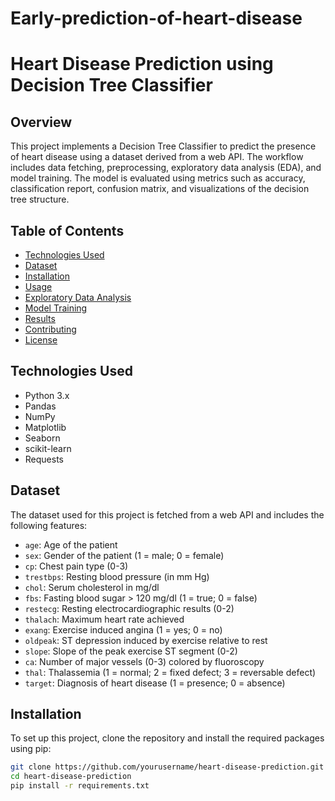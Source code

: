 # Early-prediction-of-heart-disease

# Heart Disease Prediction using Decision Tree Classifier

## Overview
This project implements a Decision Tree Classifier to predict the presence of heart disease using a dataset derived from a web API. The workflow includes data fetching, preprocessing, exploratory data analysis (EDA), and model training. The model is evaluated using metrics such as accuracy, classification report, confusion matrix, and visualizations of the decision tree structure.

## Table of Contents
- [Technologies Used](#technologies-used)
- [Dataset](#dataset)
- [Installation](#installation)
- [Usage](#usage)
- [Exploratory Data Analysis](#exploratory-data-analysis)
- [Model Training](#model-training)
- [Results](#results)
- [Contributing](#contributing)
- [License](#license)

## Technologies Used
- Python 3.x
- Pandas
- NumPy
- Matplotlib
- Seaborn
- scikit-learn
- Requests

## Dataset
The dataset used for this project is fetched from a web API and includes the following features:
- `age`: Age of the patient
- `sex`: Gender of the patient (1 = male; 0 = female)
- `cp`: Chest pain type (0-3)
- `trestbps`: Resting blood pressure (in mm Hg)
- `chol`: Serum cholesterol in mg/dl
- `fbs`: Fasting blood sugar > 120 mg/dl (1 = true; 0 = false)
- `restecg`: Resting electrocardiographic results (0-2)
- `thalach`: Maximum heart rate achieved
- `exang`: Exercise induced angina (1 = yes; 0 = no)
- `oldpeak`: ST depression induced by exercise relative to rest
- `slope`: Slope of the peak exercise ST segment (0-2)
- `ca`: Number of major vessels (0-3) colored by fluoroscopy
- `thal`: Thalassemia (1 = normal; 2 = fixed defect; 3 = reversable defect)
- `target`: Diagnosis of heart disease (1 = presence; 0 = absence)

## Installation
To set up this project, clone the repository and install the required packages using pip:

```bash
git clone https://github.com/yourusername/heart-disease-prediction.git
cd heart-disease-prediction
pip install -r requirements.txt
